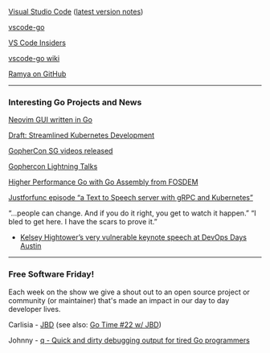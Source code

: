 [Visual Studio Code](https://code.visualstudio.com/) ([latest version notes](https://code.visualstudio.com/updates))

[vscode-go](https://github.com/Microsoft/vscode-go)

[VS Code Insiders](https://code.visualstudio.com/insiders)

[vscode-go wiki](https://github.com/Microsoft/vscode-go/wiki)

[Ramya on GitHub](https://github.com/ramya-rao-a/)




---

### Interesting Go Projects and News


[Neovim GUI written in Go](https://github.com/dzhou121/gonvim)

[Draft: Streamlined Kubernetes Development](https://github.com/Azure/draft)

[GopherCon SG videos released](https://www.youtube.com/playlist?list=PLq2Nv-Sh8EbZEjZdPLaQt1qh_ohZFMDj8)

[Gophercon Lightning Talks](https://www.papercall.io/gophercon-lightning-talks-2017)

[Higher Performance Go with Go Assembly from FOSDEM](https://www.youtube.com/watch?v=AOpprhr6C9I)

[Justforfunc episode “a Text to Speech server with gRPC and Kubernetes”](https://www.youtube.com/watch?v=XaMr--wAuSI&list=PL64wiCrrxh4Jisi7OcCJIUpguV_f5jGnZ&index=1)

“...people can change. And if you do it right, you get to watch it happen.” “I bled to get here. I have the scars to prove it.” 
- [Kelsey Hightower’s very vulnerable keynote speech at DevOps Days Austin](https://www.youtube.com/watch?v=36S7N7OZSTI&feature=youtu.be&t=45m30s)




---

### Free Software Friday!

Each week on the show we give a shout out to an open source project or community (or maintainer) that's made an impact in our day to day developer lives.


Carlisia - [JBD](https://github.com/rakyll) (see also: [Go Time #22 w/ JBD](https://changelog.com/gotime/22))

Johnny - [q - Quick and dirty debugging output for tired Go programmers](https://github.com/y0ssar1an/q)